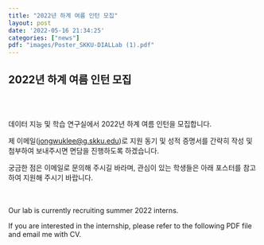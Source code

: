```yaml
---
title: "2022년 하계 여름 인턴 모집"
layout: post
date: '2022-05-16 21:34:25'
categories: ["news"]
pdf: "images/Poster_SKKU-DIALLab (1).pdf"
---
```


<!-- Post name should be this form: today-title.md
        For example, 2019-07-13-news2.md -->

<!-- Fill the contents where --Fill-- exists -->
<!-- If you don't want to fill the --Fill--(not necessary) part, then remove them all.
        For example, pdf: -->
<!-- The example is in '_posts/2019-07-13-news1.md'>

<!-- For 'title' front matter, follow this format: This is Title Format -->
<!-- For 'description' front matter, follow this format: It is description. -->
<!-- For 'date' front matter, follow this format: 2019-01-01 -->
<!-- For 'tags' front matter, write down the tag in abbreviation
        For example, write down CV instead of Computer Science.
        'tags' can be more than one. Follow the format: ["CV", "ML"] -->
<!-- For 'author' fron matter, write down your name in this format: Gildong Hong -->
<!-- For 'pdf' and 'ppt' front matter, if you have the attachment files, write down the url -->

<!-- Write the contents whatever you want Below is just an example -->
<!-- You also can use the image in your news article -->

## 2022년 하계 여름 인턴 모집
<br/><br/>

데이터 지능 및 학습 연구실에서 2022년 하계 여름 인턴을 모집합니다.

제 이메일(jongwuklee@g.skku.edu)로 지원 동기 및 성적 증명서를 간략히 작성 및 첨부하여 보내주시면 면담을 진행하도록 하겠습니다.

궁금한 점은 이메일로 문의해 주시길 바라며, 관심이 있는 학생들은 아래 포스터를 참고하여 지원해 주시기 바랍니다.    

<br/><br/>
Our lab is currently recruiting summer 2022 interns.

If you are interested in the internship, please refer to the following PDF file and email me with CV.    
<br/><br/>

